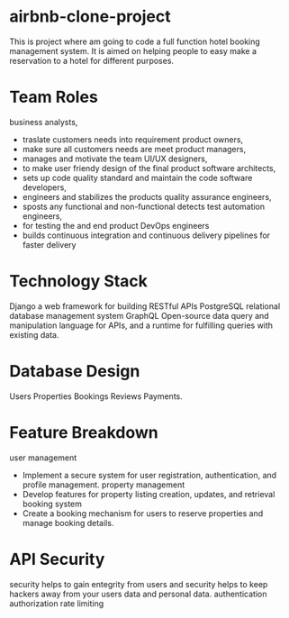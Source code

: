 # airbnb-clone-project
This is project where am going to code a full function hotel booking management system.
It is aimed on helping people to easy make a reservation to a hotel for different purposes.
# Team Roles
  business analysts, 
  - traslate customers needs into requirement
  product owners,
  - make sure all customers needs are meet 
  product managers,
  - manages and motivate the team 
  UI/UX designers,
  - to make user friendy design of the final product 
  software architects,
  - sets up code quality standard and maintain the code 
  software developers,
  - engineers and stabilizes the products
  quality assurance engineers,
  - sposts any functional and non-functional detects
  test automation engineers,
  - for testing the and end product 
  DevOps engineers
  - builds continuous integration and continuous delivery pipelines for faster delivery
# Technology Stack
Django
a web framework for building RESTful APIs
PostgreSQL
relational database management system
GraphQL
Open-source data query and manipulation language for APIs, and a runtime for fulfilling queries with existing data.
# Database Design
Users 
Properties 
Bookings 
Reviews 
Payments.
# Feature Breakdown
user management
-  Implement a secure system for user registration, authentication, and profile management.
property management
- Develop features for property listing creation, updates, and retrieval
booking system
- Create a booking mechanism for users to reserve properties and manage booking details.
# API Security
security helps to gain entegrity from users and security helps to keep hackers away from your users data and personal data.
 authentication
 authorization
 rate limiting







